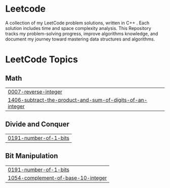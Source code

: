 # Leetcode
A collection of my LeetCode problem solutions, written in C++ . Each solution includes time and space complexity analysis. This Repository tracks my problem-solving progress, improve algorithms knowledge, and document my journey toward mastering data structures and algorithms.

<!---LeetCode Topics Start-->
# LeetCode Topics
## Math
|  |
| ------- |
| [0007-reverse-integer](https://github.com/ehti-90/Leetcode/tree/master/0007-reverse-integer) |
| [1406-subtract-the-product-and-sum-of-digits-of-an-integer](https://github.com/ehti-90/Leetcode/tree/master/1406-subtract-the-product-and-sum-of-digits-of-an-integer) |
## Divide and Conquer
|  |
| ------- |
| [0191-number-of-1-bits](https://github.com/ehti-90/Leetcode/tree/master/0191-number-of-1-bits) |
## Bit Manipulation
|  |
| ------- |
| [0191-number-of-1-bits](https://github.com/ehti-90/Leetcode/tree/master/0191-number-of-1-bits) |
| [1054-complement-of-base-10-integer](https://github.com/ehti-90/Leetcode/tree/master/1054-complement-of-base-10-integer) |
<!---LeetCode Topics End-->
